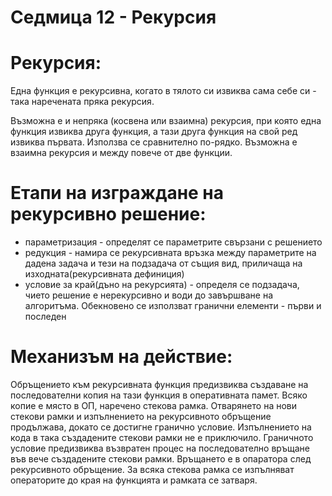 # Седмица 12 - Рекурсия

Рекурсия:
=
Една функция е рекурсивна, когато в тялото си извиква сама себе си - така наречената пряка рекурсия.

Възможна е и непряка (косвена или взаимна) рекурсия, при която една функция извиква друга функция, а тази друга функция на свой ред извиква първата. Използва се сравнително по-рядко. Възможна е взаимна рекурсия и между повече от две функции.

Етапи на изграждане на рекурсивно решение:
=
- параметризация - определят се параметрите свързани с решението
- редукция - намира се рекурсивната връзка между параметрите на дадена задача и тези на подзадача от същия вид, приличаща на изходната(рекурсивната дефиниция)
- условие за край(дъно на рекурсията) - определя се подзадача, чието решение е нерекурсивно и води до завършване на алгоритъма. Обекновено се използват гранични елементи - първи и последен

Механизъм на действие:
=
Обръщението към рекурсивната функция предизвиква създаване на последователни копия на тази функция в оперативната памет. Всяко копие е място в ОП, наречено стекова рамка. Отварянето на нови стекови рамки и изпълнението на рекурсивното обръщение продължава, докато се достигне гранично условие. Изпълнението на кода в така създадените стекови рамки не е приключило. Граничното условие предизвиква възвратен процес на последователно връщане във вече създадените стекови рамки. Връщането е в опаратора след рекурсивното обръщение. За всяка стекова рамка се изпълняват операторите до края на функцията и рамката се затваря.

